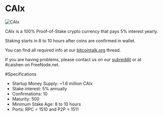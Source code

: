 CAIx
===========================

![CAIx](http://i60.tinypic.com/15frhp5.png)

CAIx is a 100% Proof-of-Stake crypto currency that pays 5% interest yearly.

Staking starts in 8 to 10 hours after coins are confirmed in wallet.

You can find all required info at our [bitcointalk.org](https://bitcointalk.org/index.php?topic=149479.0) thread.

If you are having problems, please contact us on our [subreddit](http://www.reddit.com/r/caix) or at #caishen on FreeNode.net.

#Specifications
- Startup Money Supply: ~1.6 million CAIx
- Stake interest: 5% annually
- Confirmations: 10
- Maturity: 500
- Minimum Stake Age: 8 to 10 hours
- Ports: RPC = 1510 and P2P = 1511